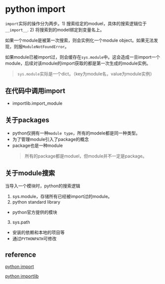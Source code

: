 # python import

`import`实际的操作分为两步。1) 搜索给定的moduel，具体的搜索逻辑位于`__import__`. 2) 将搜索到的model绑定到变量名上。

如果一个module是被第一次搜索，则会实例化一个module object。如果无法发现，则报`ModuleNotFoundError`。

如果module已被import过，则会缓存在`sys.module`中。这会造成一旦import一个module，后续对该module的import获取的都是第一次生成的module实例。
  > `sys.module`实际是一个dict。（key为module名，value为module实例）

## 在代码中调用import

- importlib.import_module

## 关于packages

- python仅拥有一种`module type`，所有的modele都是同一种类型。
- 为了管理module引入了package的概念
- package也是一种module
  > 所有的package都是moduel，但module并不一定是package。

## 关于module搜索

当导入一个模块时，python的搜索逻辑
1. sys.module，存储所有已经被import过的module。
2. python standard library
  - python官方提供的模块
3. sys.path
  - 安装的依赖和本地的项目等
  - 通过`PYTHONPATH`可修改

## reference

[python import](https://docs.python.org/3.7/reference/import.htmls)

[python importlib](https://docs.python.org/3/library/importlib.html#module-importlib)
